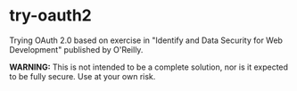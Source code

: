 # try-oauth2
Trying OAuth 2.0 based on exercise in "Identify and Data Security for Web Development" published by O'Reilly.

__WARNING:__ This is not intended to be a complete solution, nor is it expected to be fully secure. Use at your own risk.
